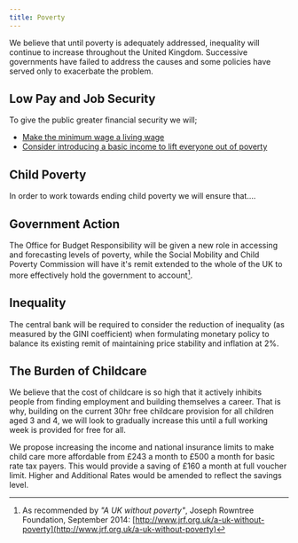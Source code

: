 ```yaml
---
title: Poverty
---
```


We believe that until poverty is adequately addressed, inequality will continue to increase throughout the United Kingdom. Successive governments have failed to address the causes and some policies have served only to exacerbate the problem.

## Low Pay and Job Security

To give the public greater financial security we will;

* [Make the minimum wage a living wage](economy.html)
* [Consider introducing a basic income to lift everyone out of poverty](economy.html)

## Child Poverty

In order to work towards ending child poverty we will ensure that....


## Government Action

The Office for Budget Responsibility will be given a new role in accessing and forecasting levels of poverty, while the Social Mobility and Child Poverty Commission will have it's remit extended to the whole of the UK to more effectively hold the government to account[^rowntree-poverty].

[^rowntree-poverty]: As recommended by *"A UK without poverty"*, Joseph Rowntree Foundation, September 2014: [http://www.jrf.org.uk/a-uk-without-poverty](http://www.jrf.org.uk/a-uk-without-poverty)

## Inequality

The central bank will be required to consider the reduction of inequality (as measured by the GINI coefficient) when formulating monetary policy to balance its existing remit of maintaining price stability and inflation at 2%. 

## The Burden of Childcare

We believe that the cost of childcare is so high that it actively inhibits people from finding employment and building themselves a career. That is why, building on the current 30hr free childcare provision for all children aged 3 and 4, we will look to gradually increase this until a full working week is provided for free for all.

We propose increasing the income and national insurance limits to make child care more affordable from £243 a month to £500 a month for basic rate tax payers. This would provide a saving of £160 a month at full voucher limit. Higher and Additional Rates would be amended to reflect the savings level.